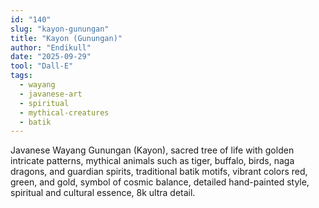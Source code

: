 ```yaml
---
id: "140"
slug: "kayon-gunungan"
title: "Kayon (Gunungan)"
author: "Endikull"
date: "2025-09-29"
tool: "Dall-E"
tags:
  - wayang
  - javanese-art
  - spiritual
  - mythical-creatures
  - batik
---
```


Javanese Wayang Gunungan (Kayon), sacred tree of life with golden intricate patterns, mythical animals such as tiger, buffalo, birds, naga dragons, and guardian spirits, traditional batik motifs, vibrant colors red, green, and gold, symbol of cosmic balance, detailed hand-painted style, spiritual and cultural essence, 8k ultra detail.
